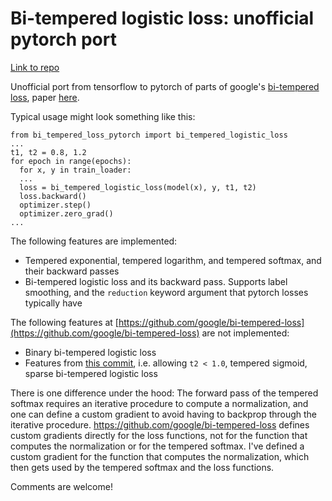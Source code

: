 # Bi-tempered logistic loss: unofficial pytorch port

[Link to repo](https://github.com/fhopfmueller/bi-tempered-loss-pytorch)

Unofficial port from tensorflow to pytorch of parts of google's [bi-tempered loss](https://github.com/google/bi-tempered-loss), paper [here](https://arxiv.org/pdf/1906.03361.pdf).

Typical usage might look something like this:
```
from bi_tempered_loss_pytorch import bi_tempered_logistic_loss
...
t1, t2 = 0.8, 1.2
for epoch in range(epochs):
  for x, y in train_loader:
  ...
  loss = bi_tempered_logistic_loss(model(x), y, t1, t2)
  loss.backward()
  optimizer.step()
  optimizer.zero_grad()
...
```
The following features are implemented:

- Tempered exponential, tempered logarithm, and tempered softmax, and their backward passes
- Bi-tempered logistic loss and its backward pass. Supports label smoothing, and the `reduction` keyword argument that pytorch losses typically have

The following features at [https://github.com/google/bi-tempered-loss](https://github.com/google/bi-tempered-loss) are not implemented:

- Binary bi-tempered logistic loss
- Features from [this commit](https://github.com/google/bi-tempered-loss/commit/1e0849f2d07fe8b9eb1a8a66fb38dff33221b4c7), i.e. allowing
`t2 < 1.0`, tempered sigmoid, sparse bi-tempered logistic loss

There is one difference under the hood: The forward pass of the tempered softmax requires an iterative procedure to compute a normalization, and one can define a custom gradient to avoid having to backprop through the iterative procedure. https://github.com/google/bi-tempered-loss defines custom gradients directly for the loss functions, not for the function that computes the normalization or for the tempered softmax. I've defined a custom gradient for the function that computes the normalization, which then gets used by the tempered softmax and the loss functions.

Comments are welcome!
